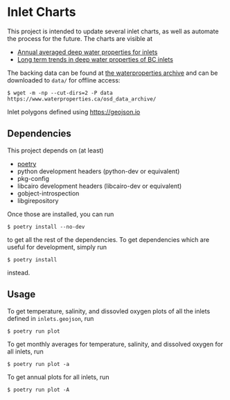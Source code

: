 # Inlet Charts

This project is intended to update several inlet charts, as well as automate the process for the future.
The charts are visible at

- [Annual averaged deep water properties for inlets](https://www.pac.dfo-mpo.gc.ca/science/oceans/bc-inlets-mer-de-bras-cb/water-prop-eau-eng.html)
- [Long term trends in deep water properties of BC inlets](https://www.pac.dfo-mpo.gc.ca/science/oceans/bc-inlets-mer-de-bras-cb/index-eng.html)

The backing data can be found at [the waterproperties archive](https://www.waterproperties.ca/osd_data_archive/netCDF_Data/) and can be downloaded to `data/` for offline access:

    $ wget -m -np --cut-dirs=2 -P data https://www.waterproperties.ca/osd_data_archive/

Inlet polygons defined using https://geojson.io

## Dependencies

This project depends on (at least)

- [poetry](https://python-poetry.org)
- python development headers (python-dev or equivalent)
- pkg-config
- libcairo development headers (libcairo-dev or equivalent)
- gobject-introspection
- libgirepository

Once those are installed, you can run

    $ poetry install --no-dev

to get all the rest of the dependencies. To get dependencies which are useful for development, simply run

    $ poetry install

instead.

## Usage

To get temperature, salinity, and dissovled oxygen plots of all the inlets defined in `inlets.geojson`, run

    $ poetry run plot

To get monthly averages for temperature, salinity, and dissolved oxygen for all inlets, run

    $ poetry run plot -a

To get annual plots for all inlets, run

    $ poetry run plot -A

